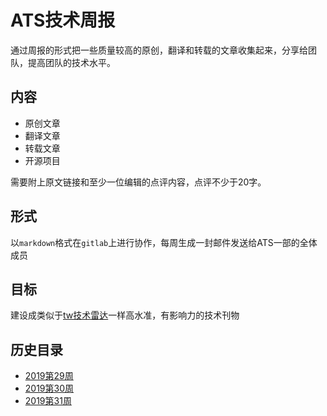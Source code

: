 # ATS技术周报

通过周报的形式把一些质量较高的原创，翻译和转载的文章收集起来，分享给团队，提高团队的技术水平。

## 内容

- 原创文章
- 翻译文章
- 转载文章
- 开源项目

需要附上原文链接和至少一位编辑的点评内容，点评不少于20字。

## 形式

以`markdown`格式在`gitlab`上进行协作，每周生成一封邮件发送给ATS一部的全体成员

## 目标

建设成类似于[tw技术雷达](https://www.thoughtworks.com/cn/radar)一样高水准，有影响力的技术刊物

## 历史目录

- [2019第29周](./2019w21.md)
- [2019第30周](./2019w30.md)
- [2019第31周](./2019w31.md)